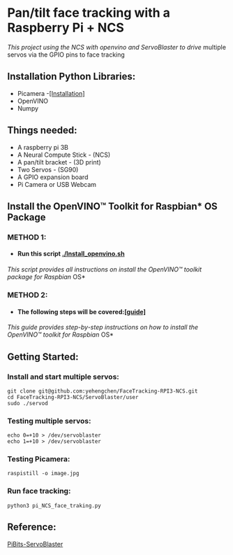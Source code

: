 # Pan/tilt face tracking with a Raspberry Pi + NCS
*This project using the NCS with openvino and ServoBlaster to drive*
multiple servos via the GPIO pins
to face tracking 
## Installation Python Libraries:
* Picamera -[[Installation]](https://picamera.readthedocs.io/en/release-1.13/install.html)
* OpenVINO
* Numpy

## Things needed:
* A raspberry pi 3B
* A Neural Compute Stick - (NCS)
* A pan/tilt bracket - (3D print)
* Two Servos - (SG90)
* A GPIO expansion board
* Pi Camera or USB Webcam

## Install the OpenVINO™ Toolkit for Raspbian* OS Package
### METHOD 1:
* #### Run this script [./Install_openvino.sh](https://github.com/yehengchen/FaceTracking-RPI3-NCS/blob/master/Install_openvino.sh)
*This script provides all instructions on install the OpenVINO™ toolkit package for Raspbian* OS*
### METHOD 2:
* #### The following steps will be covered:[[guide]](https://github.com/yehengchen/NCS2-OpenVINO)
*This guide provides step-by-step instructions on how to install the OpenVINO™ toolkit for Raspbian* OS*

## Getting Started:
### Install and start multiple servos:
    git clone git@github.com:yehengchen/FaceTracking-RPI3-NCS.git
    cd FaceTracking-RPI3-NCS/ServoBlaster/user
    sudo ./servod
    
### Testing multiple servos:
    echo 0=+10 > /dev/servoblaster
    echo 1=+10 > /dev/servoblaster

### Testing Picamera:
    raspistill -o image.jpg

### Run face tracking:
    python3 pi_NCS_face_traking.py

    
## Reference:
[PiBits-ServoBlaster](https://github.com/richardghirst/PiBits/tree/master/ServoBlaster)
